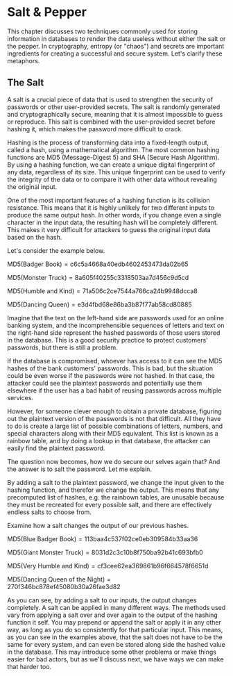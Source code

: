 # Salt &amp; Pepper

This chapter discusses two techniques commonly used for storing information in databases to render the data useless without either the salt or the pepper. In cryptography, entropy (or "chaos") and secrets are important ingredients for creating a successful and secure system. Let's clarify these metaphors.

## The Salt

A salt is a crucial piece of data that is used to strengthen the security of passwords or other user-provided secrets. The salt is randomly generated and cryptographically secure, meaning that it is almost impossible to guess or reproduce. This salt is combined with the user-provided secret before hashing it, which makes the password more difficult to crack.

Hashing is the process of transforming data into a fixed-length output, called a hash, using a mathematical algorithm. The most common hashing functions are MD5 (Message-Digest 5) and SHA (Secure Hash Algorithm). By using a hashing function, we can create a unique digital fingerprint of any data, regardless of its size. This unique fingerprint can be used to verify the integrity of the data or to compare it with other data without revealing the original input.

One of the most important features of a hashing function is its collision resistance. This means that it is highly unlikely for two different inputs to produce the same output hash. In other words, if you change even a single character in the input data, the resulting hash will be completely different. This makes it very difficult for attackers to guess the original input data based on the hash.

Let's consider the example below.

$\text{MD5}(\text{Badger Book}) = \text{c6c5a4668a40edb4602453473da02b65}$

$\text{MD5}(\text{Monster Truck}) = \text{8a605f40255c3318503aa7d456c9d5cd}$

$\text{MD5}(\text{Humble and Kind}) = \text{71a506c2ce7544a766ca24b9948dcca8}$

$\text{MD5}(\text{Dancing Queen}) = \text{e3d4fbd68e86ba3b87f77ab58cd80885}$

Imagine that the text on the left-hand side are passwords used for an online banking system, and the incomprehensible sequences of letters and text on the right-hand side represent the hashed passwords of those users stored in the database. This is a good security practice to protect customers' passwords, but there is still a problem.

If the database is compromised, whoever has access to it can see the MD5 hashes of the bank customers' passwords. This is bad, but the situation could be even worse if the passwords were not hashed. In that case, the attacker could see the plaintext passwords and potentially use them elsewhere if the user has a bad habit of reusing passwords across multiple services.

However, for someone clever enough to obtain a private database, figuring out the plaintext version of the passwords is not that difficult. All they have to do is create a large list of possible combinations of letters, numbers, and special characters along with their MD5 equivalent. This list is known as a rainbow table, and by doing a lookup in that database, the attacker can easily find the plaintext password.

The question now becomes, how we do secure our selves again that? And the answer is to salt the password. Let me explain.

By adding a salt to the plaintext password, we change the input given to the hashing function, and therefor we change the output. This means that any precomputed list of hashes, e.g. the rainbown tables, are unusable because they must be recreated for every possible salt, and there are effectively endless salts to choose from.

Examine how a salt changes the output of our previous hashes.

$\text{MD5}(\text{Blue Badger Book}) = \text{113baa4c537f02ce0eb309584b33aa36}$

$\text{MD5}(\text{Giant Monster Truck}) = \text{8031d2c3c10b8f750ba92b41c693bfb0}$

$\text{MD5}(\text{Very Humble and Kind}) = \text{cf3cee62ea369861b96f664578f6651d}$

$\text{MD5}(\text{Dancing Queen of the Night}) = \text{270f346bc878ef45080b30a26fae3d82}$

As you can see, by adding a salt to our inputs, the output changes completely. A salt can be applied in many different ways. The methods used vary from applying a salt over and over again to the output of the hashing function it self. You may prepend or append the salt or apply it in any other way, as long as you do so consistently for that particular input. This means, as you can see in the examples above, that the salt does not have to be the same for every system, and can even be stored along side the hashed value in the database. This may introduce some other problems or make things easier for bad actors, but as we'll discuss next, we have ways we can make that harder too.
